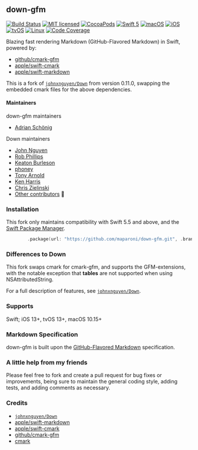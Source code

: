 ## down-gfm

[![Build Status](https://travis-ci.com/johnxnguyen/Down.svg?branch=master)](https://travis-ci.com/johnxnguyen/Down)
[![MIT licensed](https://img.shields.io/badge/license-MIT-blue.svg)](https://github.com/johnxnguyen/Down/blob/master/LICENSE)
[![CocoaPods](https://img.shields.io/cocoapods/v/Down)](https://cocoapods.org/pods/Down)
[![Swift 5](https://img.shields.io/badge/language-Swift-blue.svg)](https://swift.org)
[![macOS](https://img.shields.io/badge/OS-macOS-orange.svg)](https://developer.apple.com/macos/)
[![iOS](https://img.shields.io/badge/OS-iOS-orange.svg)](https://developer.apple.com/ios/)
[![tvOS](https://img.shields.io/badge/OS-tvOS-orange.svg)](https://developer.apple.com/tvos/)
[![Linux](https://img.shields.io/badge/OS-Linux-orange.svg)](https://www.linux.org/)
[![Code Coverage](https://codecov.io/gh/johnxnguyen/Down/branch/master/graph/badge.svg)](https://codecov.io/gh/johnxnguyen/Down)

Blazing fast rendering Markdown (GitHub-Flavored Markdown) in Swift, powered by:

- [github/cmark-gfm](https://github.com/github/cmark-gfm)
- [apple/swift-cmark](https://github.com/apple/swift-cmark)
- [apple/swift-markdown](https://github.com/apple/swift-markdown)

This is a fork of [`johnxnguyen/Down`](https://github.com/johnxnguyen/Down) from version 0.11.0, swapping the embedded cmark files for the above dependencies.

#### Maintainers

down-gfm maintainers

- [Adrian Schönig](https://github.com/nighthawk)

Down maintainers

- [John Nguyen](https://github.com/johnxnguyen)
- [Rob Phillips](https://github.com/iwasrobbed)
- [Keaton Burleson](https://github.com/128keaton)
- [phoney](https://github.com/phoney)
- [Tony Arnold](https://github.com/tonyarnold)
- [Ken Harris](https://github.com/kengruven)
- [Chris Zielinski](https://github.com/chriszielinski)
- [Other contributors](https://github.com/johnxnguyen/Down/graphs/contributors) 🙌

### Installation

This fork only maintains compatibility with Swift 5.5 and above, and the
[Swift Package Manager](https://github.com/apple/swift-package-manager).

```swift
        .package(url: "https://github.com/maparoni/down-gfm.git", .branch("gfm")),
```

### Differences to Down

This fork swaps cmark for cmark-gfm, and supports the GFM-extensions, with the notable exception that **tables** are not supported when using NSAttributedString.

For a full description of features, see [`johnxnguyen/Down`](https://github.com/johnxnguyen/Down).

### Supports

Swift; iOS 13+, tvOS 13+, macOS 10.15+

### Markdown Specification

down-gfm is built upon the [GitHub-Flavored Markdown](https://github.github.com/gfm/) specification.

### A little help from my friends

Please feel free to fork and create a pull request for bug fixes or improvements, being sure to maintain the general coding style, adding tests, and adding comments as necessary.

### Credits

- [`johnxnguyen/Down`](https://github.com/johnxnguyen/Down)
- [apple/swift-markdown](https://github.com/apple/swift-markdown)
- [apple/swift-cmark](https://github.com/apple/swift-cmark)
- [github/cmark-gfm](https://github.com/github/cmark-gfm)
- [cmark](https://github.com/commonmark/cmark)
